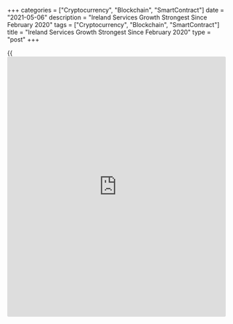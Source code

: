 +++
categories = ["Cryptocurrency", "Blockchain", "SmartContract"]
date = "2021-05-06"
description = "Ireland Services Growth Strongest Since February 2020"
tags = ["Cryptocurrency", "Blockchain", "SmartContract"]
title = "Ireland Services Growth Strongest Since February 2020"
type = "post"
+++

{{<iframe id="large-banner" src="https://www.bounty.group/#slide=11.0" width="100%" height="600" scrolling="no" style="border: 0px solid rgb(216, 221, 230); border-radius: 3px;">}}

Ireland's service sector expanded at the strongest rate since the
pandemic began in February last year in April, survey data from IHS
Markit showed on Thursday.

The AIB Ireland services Purchasing Managers' Index rose to 57.7 in
April from 54.6 in March. Any reading above 50 indicates growth in the
sector.

Total workload accelerated to the second strongest in two-an-a-half
years in April, amid a sharper rise in new [business][1]. Exports
increased at the fastest rate since July 2018.

Backlogs of work rose for the second straight month in April and at the
fastest rate since May 2018. Employment increased for the third time
since the pandemic began.

The outlook for the next 12 months rose to the highest in April and
sentiment improved in all four sub-sectors.

The rate of input price inflation eased slightly in April and the rate
of charged inflation was the strongest since February last year.

Private sector output, covering manufacturing and services, expanded the
most since September 2018. The composite output index rose to 58.1 in
April from 54.5 in the previous month.

"Although much of the services sector remains in lockdown, the data are
encouraging as all the main components of the survey showed significant
improvements," Oliver Mangan, AIB chief economist, said.

For comments and feedback [contact](https://www.playgroundfx.com/contact/): editorial@rtt[news](https://www.letsplayfx.com/blog/forex-news-website/).com

[Economic News][2]

 **What parts of the world are seeing the best (and worst) economic
performances lately? Click[here][3] to check out our [Econ Scorecard][3]
and find out! See up-to-the-moment [ranking](https://www.playgroundfx.com/blog/crypto-exchange-ranking/)s for the best and worst
performers in [GDP][4], [unemployment rate][5], [inflation][6] and much
more.**

   1. www.rtt[news](https://www.letsplayfx.com/blog/forex-news-website/).com/Content/Business.aspx
   2. www.rtt[news](https://www.letsplayfx.com/blog/forex-news-website/).com/Content/EconomicNews.aspx
   3. www.rtt[news](https://www.letsplayfx.com/blog/forex-news-website/).com/economic-scorecard/world-rank/unemployment-rate/highest-performance.aspx
   4. www.rtt[news](https://www.letsplayfx.com/blog/forex-news-website/).com/economic-scorecard/world-rank/GDP/highest-performance.aspx
   5. www.rtt[news](https://www.letsplayfx.com/blog/forex-news-website/).com/economic-scorecard/world-rank/unemployment-rate/lowest-performance.aspx
   6. www.rtt[news](https://www.letsplayfx.com/blog/forex-news-website/).com/economic-scorecard/world-rank/CPI/highest-performance.aspx